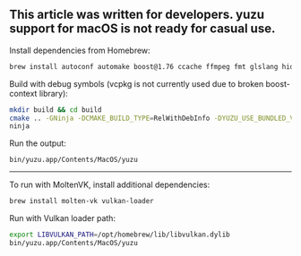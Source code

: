 This article was written for developers. yuzu support for macOS is not ready for casual use.
---

Install dependencies from Homebrew:
```sh
brew install autoconf automake boost@1.76 ccache ffmpeg fmt glslang hidapi libtool libusb lz4 ninja nlohmann-json openssl qt@5 sdl2 speexdsp zlib zlib zstd
```

Build with debug symbols (vcpkg is not currently used due to broken boost-context library):
```sh
mkdir build && cd build
cmake .. -GNinja -DCMAKE_BUILD_TYPE=RelWithDebInfo -DYUZU_USE_BUNDLED_VCPKG=OFF -DYUZU_TESTS=OFF
ninja
```

Run the output:
```
bin/yuzu.app/Contents/MacOS/yuzu
```

---

To run with MoltenVK, install additional dependencies:
```sh
brew install molten-vk vulkan-loader
```

Run with Vulkan loader path:
```sh
export LIBVULKAN_PATH=/opt/homebrew/lib/libvulkan.dylib
bin/yuzu.app/Contents/MacOS/yuzu
```
